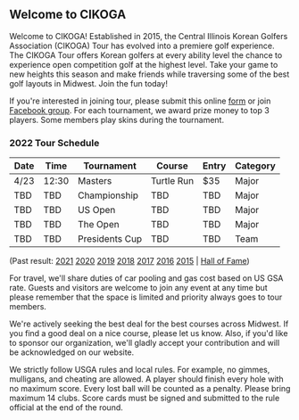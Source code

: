 ## Welcome to CIKOGA

Welcome to CIKOGA! Established in 2015, the Central Illinois Korean Golfers Association (CIKOGA) Tour has evolved into a premiere golf experience.  The CIKOGA Tour offers Korean golfers at every ability level the chance to experience open competition golf at the highest level.  Take your game to new heights this season and make friends while traversing some of the best golf layouts in Midwest.  Join the fun today!

  If you're interested in joining tour, please submit this online [form](https://docs.google.com/forms/d/e/1FAIpQLSdHvyu-MuOOkt3f6LIAynZAWKKIko3WvSRsnhiOyObXOtwUdw/viewform) or join [Facebook group](https://www.facebook.com/groups/cikoga/). For each tournament, we award prize money to top 3 players. Some members play skins during the tournament.
  
### 2022 Tour Schedule

| Date | Time  | Tournament     | Course     | Entry | Category |
|------|-------|----------------|------------|-------|----------|
| 4/23 | 12:30 | Masters        | Turtle Run | $35   | Major    |
| TBD  | TBD   | Championship   | TBD        | TBD   | Major    |
| TBD  | TBD   | US Open        | TBD        | TBD   | Major    |
| TBD  | TBD   | The Open       | TBD        | TBD   | Major    |
| TBD  | TBD   | Presidents Cup | TBD        | TBD   | Team     |

(Past result: [2021](2021) [2020](2020) [2019](2019) [2018](2018) [2017](2017) [2016](2016) [2015](2015) | [Hall of Fame](hof))

 For travel, we'll share duties of car pooling and gas cost based on US GSA rate. Guests and visitors are welcome to join any event at any time but please remember that the space is limited and priority always goes to tour members. 

  We're actively seeking the best deal for the best courses across Midwest. If you find a good deal on a nice course, please let us know. Also, if you'd like to sponsor our organization, we'll gladly accept your contribution and will be acknowledged on our website.

  We strictly follow USGA rules and local rules. For example, no gimmes, mulligans, and cheating are allowed. A player should finish every hole with no maximum score. Every lost ball will be counted as a penalty. Please bring maximum 14 clubs. Score cards must be signed and submitted to the rule official at the end of the round.
